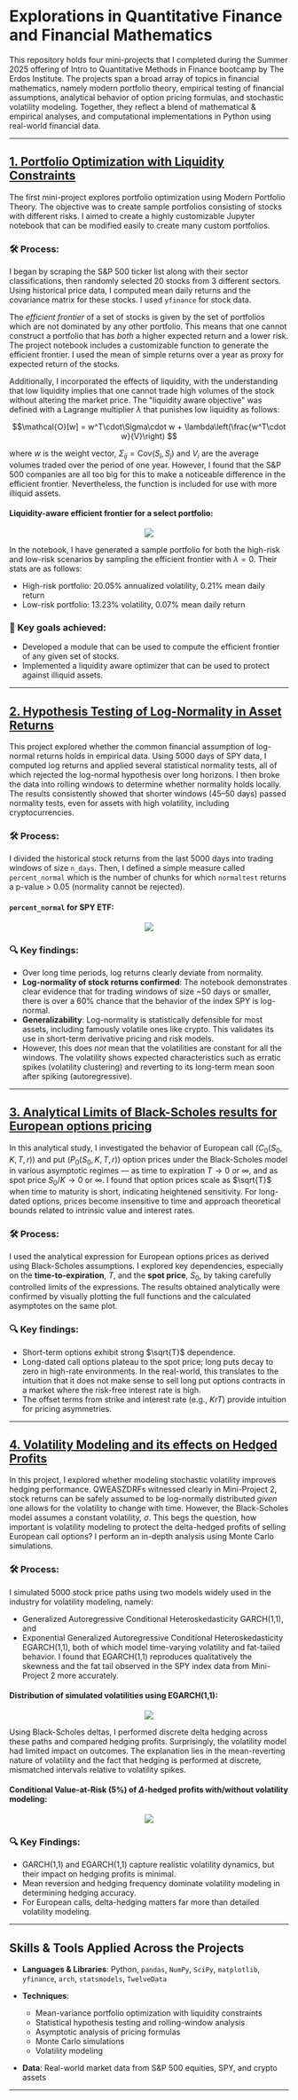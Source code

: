 # Explorations in Quantitative Finance and Financial Mathematics

This repository holds four mini-projects that I completed during the Summer 2025 offering of Intro to Quantitative Methods in Finance bootcamp by The Erdos Institute. The projects span a broad array of topics in financial mathematics, namely modern portfolio theory, empirical testing of financial assumptions, analytical behavior of option pricing formulas, and stochastic volatility modeling. Together, they reflect a blend of mathematical & empirical analyses, and computational implementations in Python using real-world financial data. 

---

## [1. Portfolio Optimization with Liquidity Constraints](https://github.com/jaychandran-padayasi/quant-finance-explorations/blob/main/Portfolio%20Optimization%20(Mini%20Project%201).ipynb)

The first mini-project explores portfolio optimization using Modern Portfolio Theory. The objective was to create sample portfolios consisting of stocks with different risks. I aimed to create a highly customizable Jupyter notebook that can be modified easily to create many custom portfolios. 

### 🛠 Process:
I began by scraping the S\&P 500 ticker list along with their sector classifications, then randomly selected 20 stocks from 3 different sectors. Using historical price data, I computed mean daily returns and the covariance matrix for these stocks. I used `yfinance` for stock data.

The _efficient frontier_ of a set of stocks is given by the set of portfolios which are not dominated by any other portfolio. This means that one cannot construct a portfolio that has _both_ a higher expected return and a lower risk. The project notebook includes a customizable function to generate the efficient frontier. I used the mean of simple returns over a year as proxy for expected return of the stocks.  

Additionally, I incorporated the effects of liquidity, with the understanding that low liquidity implies that one cannot trade high volumes of the stock without altering the market price. The "liquidity aware objective" was defined with a Lagrange multiplier $\lambda$ that punishes low liquidity as follows: 
```math
\mathcal{O}[w] = w^T\cdot\Sigma\cdot w + \lambda\left(\frac{w^T\cdot w}{V}\right) 
```
where $w$ is the weight vector, $\Sigma_{ij} = \text{Cov}(S_i, S_j)$ and $V_i$ are the average volumes traded over the period of one year. However, I found that the S&P 500 companies are all too big for this to make a noticeable difference in the efficient frontier. Nevertheless, the function is included for use with more illiquid assets.
#### Liquidity-aware efficient frontier for a select portfolio:
<p align="center">
  <img src="./Graphs/efficient_frontier.png">
</p>

In the notebook, I have generated a sample portfolio for both the high-risk and low-risk scenarios by sampling the efficient frontier with $\lambda = 0$. Their stats are as follows:

  * High-risk portfolio: 20.05% annualized volatility, 0.21% mean daily return
  * Low-risk portfolio: 13.23% volatility, 0.07% mean daily return

### 🎯 Key goals achieved:
  * Developed a module that can be used to compute the efficient frontier of any given set of stocks.
  * Implemented a liquidity aware optimizer that can be used to protect against illiquid assets.

---

## [2. Hypothesis Testing of Log-Normality in Asset Returns](https://github.com/jaychandran-padayasi/quant-finance-explorations/blob/main/Hypothesis%20Testing%20(Mini%20Project%202).ipynb) 

This project explored whether the common financial assumption of log-normal returns holds in empirical data. Using 5000 days of SPY data, I computed log returns and applied several statistical normality tests, all of which rejected the log-normal hypothesis over long horizons. I then broke the data into rolling windows to determine whether normality holds locally. The results consistently showed that shorter windows (45–50 days) passed normality tests, even for assets with high volatility, including cryptocurrencies.

### 🛠 Process:
I divided the historical stock returns from the last 5000 days into trading windows of size `n_days`. Then, I defined a simple measure called `percent_normal` which is the number of chunks for which `normaltest` returns a p-value > 0.05 (normality cannot be rejected).

#### `percent_normal` for SPY ETF:
<p align="center">
  <img src="./Graphs/percent_normal.png">
</p>

### 🔍  Key findings:
 * Over long time periods, log returns clearly deviate from normality.
 * **Log-normality of stock returns confirmed**: The notebook demonstrates clear evidence that for trading windows of size ~50 days or smaller, there is over a 60% chance that the behavior of the index SPY is log-normal.
 * **Generalizability**: Log-normality is statistically defensible for most assets, including famously volatile ones like crypto. This validates its use in short-term derivative pricing and risk models.
 * However, this does _not_ mean that the volatilities are constant for all the windows. The volatility shows expected characteristics such as erratic spikes (volatility clustering) and reverting to its long-term mean soon after spiking (autoregressive).

---

## [3. Analytical Limits of Black-Scholes results for European options pricing](https://github.com/jaychandran-padayasi/quant-finance-explorations/blob/main/Black-Scholes%20Equation%20(Mini%20Project%203).ipynb)

In this analytical study, I investigated the behavior of European call $(C_0(S_0, K, T, r))$ and put $(P_0(S_0, K, T, r))$ option prices under the Black-Scholes model in various asymptotic regimes — as time to expiration $T \to 0$ or $\infty$, and as spot price $S_0/K \to 0$ or $\infty$. I found that option prices scale as $\sqrt{T}$ when time to maturity is short, indicating heightened sensitivity. For long-dated options, prices become insensitive to time and approach theoretical bounds related to intrinsic value and interest rates.

### 🛠 Process:
I used the analytical expression for European options prices as derived using Black-Scholes assumptions. I explored key dependencies, especially on the **time-to-expiration**, $T$, and the **spot price**, $S_0$, by taking carefully controlled limits of the expressions. The results obtained analytically were confirmed by visually plotting the full functions and the calculated asymptotes on the same plot. 

### 🔍 Key findings:
  * Short-term options exhibit strong $\sqrt{T}$ dependence.
  * Long-dated call options plateau to the spot price; long puts decay to zero in high-rate environments. In the real-world, this translates to the intuition that it does not make sense to sell long put options contracts in a market where the risk-free interest rate is high.
  * The offset terms from strike and interest rate (e.g., $KrT$) provide intuition for pricing asymmetries.

---

## [4. Volatility Modeling and its effects on Hedged Profits](https://github.com/jaychandran-padayasi/quant-finance-explorations/blob/main/Volatility%20Modeling%20(Mini%20Project%204).ipynb)

In this project, I explored whether modeling stochastic volatility improves hedging performance.  QWEASZDRFs witnessed clearly in Mini-Project 2, stock returns can be safely assumed to be log-normally distributed _given_ one allows for the volatility to change with time. However, the Black-Scholes model assumes a constant volatility, $\sigma$. This begs the question, how important is volatility modeling to protect the delta-hedged profits of selling European call options? I perform an in-depth analysis using Monte Carlo simulations. 


### 🛠 Process:
I simulated 5000 stock price paths using two models widely used in the industry for volatility modeling, namely:
* Generalized Autoregressive Conditional Heteroskedasticity GARCH(1,1), and
* Exponential Generalized Autoregressive Conditional Heteroskedasticity EGARCH(1,1),
  both of which model time-varying volatility and fat-tailed behavior. I found that EGARCH(1,1) reproduces qualitatively the skewness and the fat tail observed in the SPY index data from Mini-Project 2 more accurately.
#### Distribution of simulated volatilities using EGARCH(1,1):
<p align="center">
  <img src="./Graphs/EGARCH(1,1).png">
</p>
  Using Black-Scholes deltas, I performed discrete delta hedging across these paths and compared hedging profits. Surprisingly, the volatility model had limited impact on outcomes. The explanation lies in the mean-reverting nature of volatility and the fact that hedging is performed at discrete, mismatched intervals relative to volatility spikes.
  
#### Conditional Value-at-Risk (5%) of $\Delta$-hedged profits with/without volatility modeling:
<p align="center">
  <img src="./Graphs/CVaR-volatility.png">
</p>

### 🔍 Key Findings:
  * GARCH(1,1) and EGARCH(1,1) capture realistic volatility dynamics, but their impact on hedging profits is minimal.
  * Mean reversion and hedging frequency dominate volatility modeling in determining hedging accuracy.
  * For European calls, delta-hedging matters far more than detailed volatility modeling.

---

## Skills & Tools Applied Across the Projects

* **Languages & Libraries**: Python, `pandas`, `NumPy`, `SciPy`, `matplotlib`, `yfinance`, `arch`, `statsmodels`, `TwelveData`
* **Techniques**:
  * Mean-variance portfolio optimization with liquidity constraints
  * Statistical hypothesis testing and rolling-window analysis
  * Asymptotic analysis of pricing formulas
  * Monte Carlo simulations
  * Volatility modeling
    
* **Data**: Real-world market data from S\&P 500 equities, SPY, and crypto assets

---


